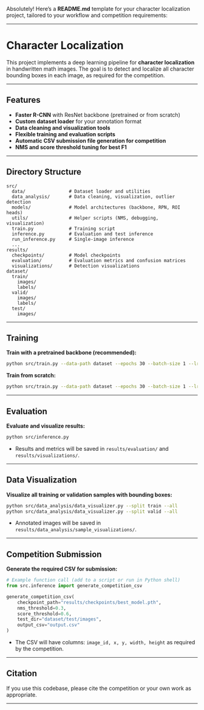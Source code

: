 Absolutely! Here’s a **README.md** template for your character localization project, tailored to your workflow and competition requirements:

---

# Character Localization

This project implements a deep learning pipeline for **character localization** in handwritten math images. The goal is to detect and localize all character bounding boxes in each image, as required for the competition.

---

## Features

- **Faster R-CNN** with ResNet backbone (pretrained or from scratch)
- **Custom dataset loader** for your annotation format
- **Data cleaning and visualization tools**
- **Flexible training and evaluation scripts**
- **Automatic CSV submission file generation for competition**
- **NMS and score threshold tuning for best F1**

---

## Directory Structure

```
src/
  data/                # Dataset loader and utilities
  data_analysis/       # Data cleaning, visualization, outlier detection
  models/              # Model architectures (backbone, RPN, ROI heads)
  utils/               # Helper scripts (NMS, debugging, visualization)
  train.py             # Training script
  inference.py         # Evaluation and test inference
  run_inference.py     # Single-image inference
  ...
results/
  checkpoints/         # Model checkpoints
  evaluation/          # Evaluation metrics and confusion matrices
  visualizations/      # Detection visualizations
dataset/
  train/
    images/
    labels/
  valid/
    images/
    labels/
  test/
    images/
```

---

## Training

**Train with a pretrained backbone (recommended):**
```bash
python src/train.py --data-path dataset --epochs 30 --batch-size 1 --lr 0.0005 --save-path results/checkpoints --pretrained-backbone
```

**Train from scratch:**
```bash
python src/train.py --data-path dataset --epochs 30 --batch-size 1 --lr 0.0005 --save-path results/checkpoints
```

---

## Evaluation

**Evaluate and visualize results:**
```bash
python src/inference.py
```
- Results and metrics will be saved in `results/evaluation/` and `results/visualizations/`.

---

## Data Visualization

**Visualize all training or validation samples with bounding boxes:**
```bash
python src/data_analysis/data_visualizer.py --split train --all
python src/data_analysis/data_visualizer.py --split valid --all
```
- Annotated images will be saved in `results/data_analysis/sample_visualizations/`.

---

## Competition Submission

**Generate the required CSV for submission:**
```python
# Example function call (add to a script or run in Python shell)
from src.inference import generate_competition_csv

generate_competition_csv(
    checkpoint_path="results/checkpoints/best_model.pth",
    nms_threshold=0.3,
    score_threshold=0.6,
    test_dir="dataset/test/images",
    output_csv="output.csv"
)
```
- The CSV will have columns: `image_id, x, y, width, height` as required by the competition.

---

## Citation

If you use this codebase, please cite the competition or your own work as appropriate.

---
